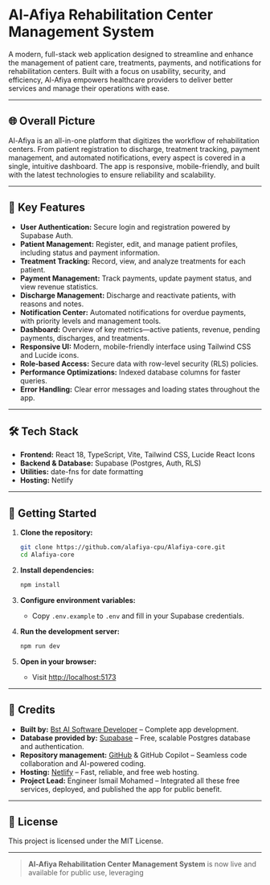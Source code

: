 # Al-Afiya Rehabilitation Center Management System

A modern, full-stack web application designed to streamline and enhance the management of patient care, treatments, payments, and notifications for rehabilitation centers. Built with a focus on usability, security, and efficiency, Al-Afiya empowers healthcare providers to deliver better services and manage their operations with ease.

---

## 🌐 Overall Picture

Al-Afiya is an all-in-one platform that digitizes the workflow of rehabilitation centers. From patient registration to discharge, treatment tracking, payment management, and automated notifications, every aspect is covered in a single, intuitive dashboard. The app is responsive, mobile-friendly, and built with the latest technologies to ensure reliability and scalability.

---

## 🚀 Key Features

- **User Authentication:** Secure login and registration powered by Supabase Auth.
- **Patient Management:** Register, edit, and manage patient profiles, including status and payment information.
- **Treatment Tracking:** Record, view, and analyze treatments for each patient.
- **Payment Management:** Track payments, update payment status, and view revenue statistics.
- **Discharge Management:** Discharge and reactivate patients, with reasons and notes.
- **Notification Center:** Automated notifications for overdue payments, with priority levels and management tools.
- **Dashboard:** Overview of key metrics—active patients, revenue, pending payments, discharges, and treatments.
- **Responsive UI:** Modern, mobile-friendly interface using Tailwind CSS and Lucide icons.
- **Role-based Access:** Secure data with row-level security (RLS) policies.
- **Performance Optimizations:** Indexed database columns for faster queries.
- **Error Handling:** Clear error messages and loading states throughout the app.

---

## 🛠️ Tech Stack

- **Frontend:** React 18, TypeScript, Vite, Tailwind CSS, Lucide React Icons
- **Backend & Database:** Supabase (Postgres, Auth, RLS)
- **Utilities:** date-fns for date formatting
- **Hosting:** Netlify

---

## 🚦 Getting Started

1. **Clone the repository:**
   ```sh
   git clone https://github.com/alafiya-cpu/Alafiya-core.git
   cd Alafiya-core
   ```

2. **Install dependencies:**
   ```sh
   npm install
   ```

3. **Configure environment variables:**
   - Copy `.env.example` to `.env` and fill in your Supabase credentials.

4. **Run the development server:**
   ```sh
   npm run dev
   ```

5. **Open in your browser:**
   - Visit [http://localhost:5173](http://localhost:5173)

---

## 🙏 Credits

- **Built by:** [Bst AI Software Developer](https://bolt.new/) – Complete app development.
- **Database provided by:** [Supabase](https://supabase.com/) – Free, scalable Postgres database and authentication.
- **Repository management:** [GitHub](https://github.com/) & GitHub Copilot – Seamless code collaboration and AI-powered coding.
- **Hosting:** [Netlify](https://app.netlify.com/) – Fast, reliable, and free web hosting.
- **Project Lead:** Engineer Ismail Mohamed – Integrated all these free services, deployed, and published the app for public benefit.

---

## 📜 License

This project is licensed under the MIT License.

---

> **Al-Afiya Rehabilitation Center Management System** is now live and available for public use, leveraging